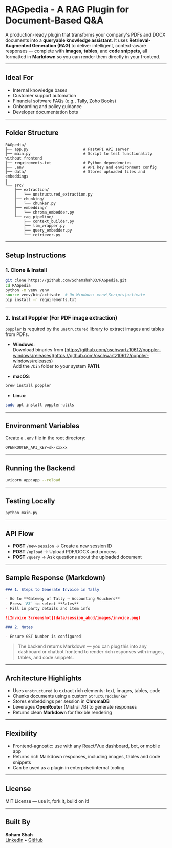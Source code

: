 # RAGpedia - A RAG Plugin for Document-Based Q&A

A production-ready plugin that transforms your company's PDFs and DOCX documents into a **queryable knowledge assistant**. It uses **Retrieval-Augmented Generation (RAG)** to deliver intelligent, context-aware responses — complete with **images**, **tables**, and **code snippets**, all formatted in **Markdown** so you can render them directly in your frontend.

---

## Ideal For

-  Internal knowledge bases
-  Customer support automation
-  Financial software FAQs (e.g., Tally, Zoho Books)
-  Onboarding and policy guidance
-  Developer documentation bots

---

##  Folder Structure

```
RAGpedia/
├── app.py                        # FastAPI API server
├── main.py                       # Script to test functionality without frontend
├── requirements.txt              # Python dependencies
├── .env                          # API key and environment config
├── data/                         # Stores uploaded files and embeddings
│
└── src/
    ├── extraction/
    │   └── unstructured_extraction.py
    ├── chunking/
    │   └── chunker.py
    ├── embedding/
    │   └── chroma_embedder.py
    └── rag_pipeline/
        ├── context_builder.py
        ├── llm_wrapper.py
        ├── query_embedder.py
        └── retriever.py

```

---

##  Setup Instructions

### 1. Clone & Install

```bash
git clone https://github.com/Sohamshah03/RAGpedia.git
cd RAGpedia
python -m venv venv
source venv/bin/activate  # On Windows: venv\Scripts\activate
pip install -r requirements.txt
```

---

### 2. Install Poppler (For PDF image extraction)

`poppler` is required by the `unstructured` library to extract images and tables from PDFs.

- **Windows**:  
  Download binaries from [https://github.com/oschwartz10612/poppler-windows/releases](https://github.com/oschwartz10612/poppler-windows/releases)  
  Add the `/bin` folder to your system **PATH**.

- **macOS**:

```bash
brew install poppler
```

- **Linux**:

```bash
sudo apt install poppler-utils
```

---

## Environment Variables

Create a `.env` file in the root directory:

```env
OPENROUTER_API_KEY=sk-xxxxx
```

---

## Running the Backend

```bash
uvicorn app:app --reload
```

---

## Testing Locally

```bash
python main.py
```

---

## API Flow

- **POST** `/new-session` → Create a new session ID
- **POST** `/upload` → Upload PDF/DOCX and process
- **POST** `/query` → Ask questions about the uploaded document

---

## Sample Response (Markdown)

```markdown
### 1. Steps to Generate Invoice in Tally

- Go to **Gateway of Tally → Accounting Vouchers**
- Press `F8` to select **Sales**
- Fill in party details and item info

![Invoice Screenshot](data/session_abcd/images/invoice.png)

### 2. Notes

- Ensure GST Number is configured
```

> The backend returns Markdown — you can plug this into any dashboard or chatbot frontend to render rich responses with images, tables, and code snippets.

---

## Architecture Highlights

- Uses `unstructured` to extract rich elements: text, images, tables, code
- Chunks documents using a custom `StructuredChunker`
- Stores embeddings per session in **ChromaDB**
- Leverages **OpenRouter** (Mistral 7B) to generate responses
- Returns clean **Markdown** for flexible rendering

---

## Flexibility

- Frontend-agnostic: use with any React/Vue dashboard, bot, or mobile app
- Returns rich Markdown responses, including images, tables and code snippets
- Can be used as a plugin in enterprise/internal tooling

---

## License

MIT License — use it, fork it, build on it!

---

## Built By

**Soham Shah**  
[LinkedIn](https://linkedin.com/in/sohamshah03) • [GitHub](https://github.com/Sohamshah03)
